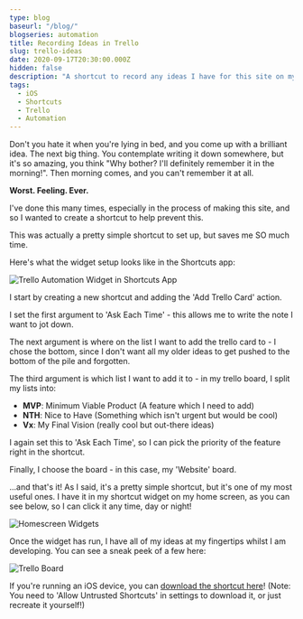 ```yaml
---
type: blog
baseurl: "/blog/"
blogseries: automation
title: Recording Ideas in Trello
slug: trello-ideas
date: 2020-09-17T20:30:00.000Z
hidden: false
description: "A shortcut to record any ideas I have for this site on my Trello board"
tags:
  - iOS
  - Shortcuts
  - Trello
  - Automation
---
```


Don't you hate it when you're lying in bed, and you come up with a brilliant idea. The next big thing. You contemplate writing it down somewhere, but it's so amazing, you think "Why bother? I'll definitely remember it in the morning!". Then morning comes, and you can't remember it at all.

<span class="is-primary">**Worst. Feeling. Ever.**</span>

I've done this many times, especially in the process of making this site, and so I wanted to create a shortcut to help prevent this.

This was actually a pretty simple shortcut to set up, but saves me SO much time.

Here's what the widget setup looks like in the Shortcuts app:

![Trello Automation Widget in Shortcuts App](/img/trello-ideas-1.png "Trello Automation Widget in Shortcuts App")

I start by creating a new shortcut and adding the 'Add Trello Card' action.

I set the first argument to 'Ask Each Time' - this allows me to write the note I want to jot down.

The next argument is where on the list I want to add the trello card to - I chose the bottom, since I don't want all my older ideas to get pushed to the bottom of the pile and forgotten.

The third argument is which list I want to add it to - in my trello board, I split my lists into:

- <span class="is-primary">**MVP**</span>: Minimum Viable Product (A feature which I need to add)
- <span class="is-primary">**NTH**</span>: Nice to Have (Something which isn't urgent but would be cool)
- <span class="is-primary">**Vx**</span>: My Final Vision (really cool but out-there ideas)

I again set this to 'Ask Each Time', so I can pick the priority of the feature right in the shortcut.

Finally, I choose the board - in this case, my 'Website' board.

...and that's it! As I said, it's a pretty simple shortcut, but it's one of my most useful ones. I have it in my shortcut widget on my home screen, as you can see below, so I can click it any time, day or night!

![Homescreen Widgets](/img/trello-ideas-2.png "Homescreen Widgets")

Once the widget has run, I have all of my ideas at my fingertips whilst I am developing. You can see a sneak peek of a few here:

![Trello Board](/img/trello-ideas-3.png "Trello Board")

If you're running an iOS device, you can [download the shortcut here](https://www.icloud.com/shortcuts/c424877c478340e481f5a74345de811d)! (Note: You need to 'Allow Untrusted Shortcuts' in settings to download it, or just recreate it yourself!)
